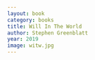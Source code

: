 ```yaml
---
layout: book
category: books
title: Will In The World
author: Stephen Greenblatt
year: 2019
image: witw.jpg
---
```

